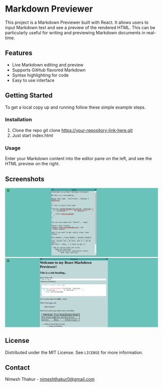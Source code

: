 # Markdown Previewer

This project is a Markdown Previewer built with React. It allows users to input Markdown text and see a preview of the rendered HTML. This can be particularly useful for writing and previewing Markdown documents in real-time.

## Features

- Live Markdown editing and preview
- Supports GitHub flavored Markdown
- Syntax highlighting for code
- Easy to use interface

## Getting Started

To get a local copy up and running follow these simple example steps.

### Installation

1. Clone the repo
   git clone https://your-repository-link-here.git
2. Just start index.html

### Usage

Enter your Markdown content into the editor pane on the left, and see the HTML preview on the right.

## Screenshots

![Editor Pane](Editor.png)
![Preview Pane](Previewer.png)

## License

Distributed under the MIT License. See `LICENSE` for more information.

## Contact

Nimesh Thakur - nimeshthakur0@gmail.com

